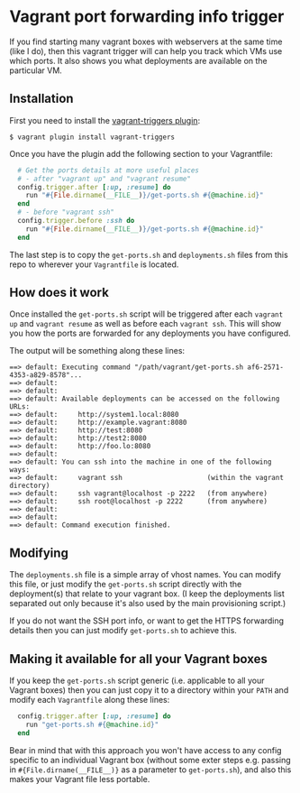 Vagrant port forwarding info trigger
====================================

If you find starting many vagrant boxes with webservers at the same time (like I do), then this vagrant trigger will can help you track which VMs use which ports.
It also shows you what deployments are available on the particular VM.

Installation
------------

First you need to install the [vagrant-triggers plugin](https://github.com/emyl/vagrant-triggers):

```shell
$ vagrant plugin install vagrant-triggers
```

Once you have the plugin add the following section to your Vagrantfile:

```ruby
  # Get the ports details at more useful places
  # - after "vagrant up" and "vagrant resume"
  config.trigger.after [:up, :resume] do
    run "#{File.dirname(__FILE__)}/get-ports.sh #{@machine.id}"
  end
  # - before "vagrant ssh"
  config.trigger.before :ssh do
    run "#{File.dirname(__FILE__)}/get-ports.sh #{@machine.id}"
  end
```

The last step is to copy the `get-ports.sh` and `deployments.sh` files from this repo to wherever your `Vagrantfile` is located.


How does it work
----------------

Once installed the `get-ports.sh` script will be triggered after each `vagrant up` and `vagrant resume` as well as before each `vagrant ssh`. This will show you how the ports are forwarded for any deployments you have configured.

The output will be something along these lines:

```
==> default: Executing command "/path/vagrant/get-ports.sh af6-2571-4353-a829-8578"...
==> default:  
==> default:  
==> default: Available deployments can be accessed on the following URLs:
==> default:     http://system1.local:8080
==> default:     http://example.vagrant:8080
==> default:     http://test:8080
==> default:     http://test2:8080
==> default:     http://foo.lo:8080
==> default:  
==> default: You can ssh into the machine in one of the following ways:
==> default:     vagrant ssh                     (within the vagrant directory)
==> default:     ssh vagrant@localhost -p 2222   (from anywhere)
==> default:     ssh root@localhost -p 2222      (from anywhere)
==> default:  
==> default:  
==> default: Command execution finished.
```

Modifying
---------

The `deployments.sh` file is a simple array of vhost names. You can modify this file, or just modify the `get-ports.sh` script directly with the deployment(s) that relate to your vagrant box. (I keep the deployments list separated out only because it's also used by the main provisioning script.)

If you do not want the SSH port info, or want to get the HTTPS forwarding details then you can just modify `get-ports.sh` to achieve this.


Making it available for all your Vagrant boxes
----------------------------------------------

If you keep the `get-ports.sh` script generic (i.e. applicable to all your Vagrant boxes) then you can just copy it to a directory within your `PATH` and modify each `Vagrantfile` along these lines:

```ruby
  config.trigger.after [:up, :resume] do
    run "get-ports.sh #{@machine.id}"
  end
```

Bear in mind that with this approach you won't have access to any config specific to an individual Vagrant box (without some exter steps e.g. passing in `#{File.dirname(__FILE__)}` as a parameter to `get-ports.sh`), and also this makes your Vagrant file less portable.
